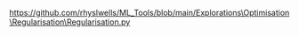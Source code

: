 https://github.com/rhyslwells/ML_Tools/blob/main/Explorations\Optimisation\Regularisation\Regularisation.py